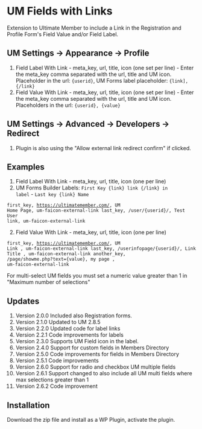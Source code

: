 # UM Fields with Links
Extension to Ultimate Member to include a Link in the Registration and Profile Form's Field Value and/or Field Label.

## UM Settings -> Appearance -> Profile
1. Field Label With Link - meta_key, url, title, icon (one set per line) - Enter the meta_key comma separated with the url, title and UM icon. Placeholder in the url: <code>{userid}</code>, UM Forms label placeholder: <code>{link], {/link}</code>
2. Field Value With Link - meta_key, url, title, icon (one set per line) - Enter the meta_key comma separated with the url, title and UM icon. Placeholders in the url: <code>{userid}, {value}</code>

## UM Settings -> Advanced -> Developers -> Redirect
1. Plugin is also using the "Allow external link redirect confirm" if clicked.

## Examples ##
1. Field Label With Link - meta_key, url, title, icon (one per line)
2. UM Forms Builder Labels: <code>First Key {link} link {/link} in label</code> - <code>Last key {link} Name</code>

<code>first_key, https://ultimatemember.com/, UM Home Page, um-faicon-external-link
last_key, /user/{userid}/, Test User link, um-faicon-external-link</code>

2. Field Value With Link - meta_key, url, title, icon (one per line)

<code>first_key, https://ultimatemember.com/, UM Link , um-faicon-external-link
last_key, /userinfopage/{userid}/, Link Title , um-faicon-external-link
another_key, /page/showme.php?text={value}, my page , um-faicon-external-link</code>

For multi-select UM fields you must set a numeric value greater than 1 in "Maximum number of selections"

## Updates
1. Version 2.0.0 Included also Registration forms.
2. Version 2.1.0 Updated to UM 2.8.5
3. Version 2.2.0 Updated code for label links
4. Version 2.2.1 Code improvements for labels
5. Version 2.3.0 Supports UM Field icon in the label.
6. Version 2.4.0 Support for custom fields in Members Directory
7. Version 2.5.0 Code improvements for fields in Members Directory
8. Version 2.5.1 Code improvements
9. Version 2.6.0 Support for radio and checkbox UM multiple fields
10. Version 2.6.1 Support changed to also include all UM multi fields where max selections greater than 1
11. Version 2.6.2 Code improvement

## Installation
Download the zip file and install as a WP Plugin, activate the plugin.
